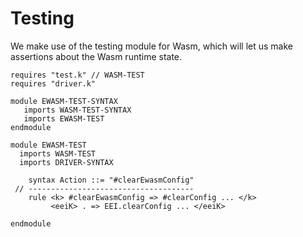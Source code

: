 Testing
=======

We make use of the testing module for Wasm, which will let us make assertions about the Wasm runtime state.

```k
requires "test.k" // WASM-TEST
requires "driver.k"

module EWASM-TEST-SYNTAX
   imports WASM-TEST-SYNTAX
   imports EWASM-TEST
endmodule
```

```k
module EWASM-TEST
  imports WASM-TEST
  imports DRIVER-SYNTAX
```

```k
    syntax Action ::= "#clearEwasmConfig"
 // -------------------------------------
    rule <k> #clearEwasmConfig => #clearConfig ... </k>
         <eeiK> . => EEI.clearConfig ... </eeiK>
```

```k
endmodule
```
